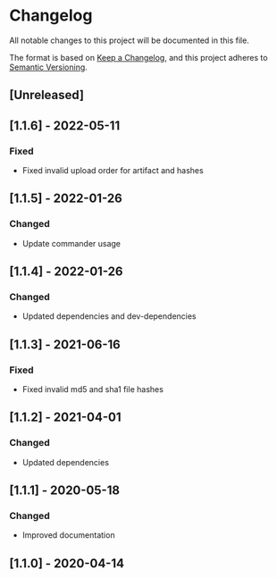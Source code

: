 # Changelog

All notable changes to this project will be documented in this file.

The format is based on [Keep a Changelog](https://keepachangelog.com/en/1.0.0/),
and this project adheres to [Semantic Versioning](https://semver.org/spec/v2.0.0.html).

## [Unreleased]

## [1.1.6] - 2022-05-11

### Fixed

- Fixed invalid upload order for artifact and hashes

## [1.1.5] - 2022-01-26

### Changed

- Update commander usage

## [1.1.4] - 2022-01-26

### Changed

- Updated dependencies and dev-dependencies

## [1.1.3] - 2021-06-16

### Fixed

- Fixed invalid md5 and sha1 file hashes

## [1.1.2] - 2021-04-01

### Changed

- Updated dependencies

## [1.1.1] - 2020-05-18

### Changed

- Improved documentation

## [1.1.0] - 2020-04-14
